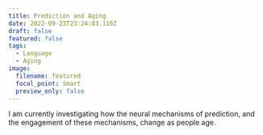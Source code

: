 ```yaml
---
title: Prediction and Aging
date: 2022-09-23T23:24:03.116Z
draft: false
featured: false
tags:
  - Language
  - Aging
image:
  filename: featured
  focal_point: Smart
  preview_only: false
---
```

I﻿ am currently investigating how the neural mechanisms of prediction, and the engagement of these mechanisms, change as people age.

